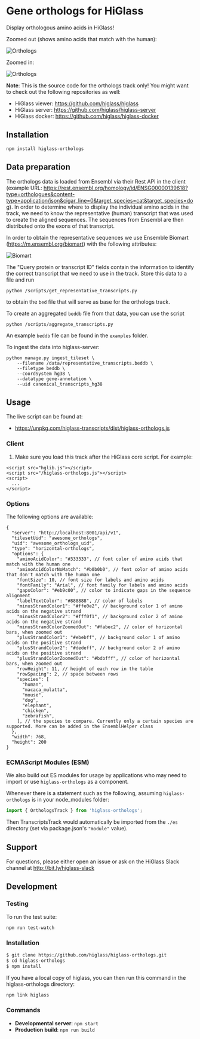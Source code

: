 # Gene orthologs for HiGlass

Display orthologous amino acids in HiGlass!

Zoomed out (shows amino acids that match with the human):

![Orthologs](https://aveit.s3.amazonaws.com/higlass/static/higlass-orthologs-zoomed-out.png)

Zoomed in:

![Orthologs](https://aveit.s3.amazonaws.com/higlass/static/higlass-orthologs-zoomed-in.png)

**Note**: This is the source code for the orthologs track only! You might want to check out the following repositories as well:

- HiGlass viewer: https://github.com/higlass/higlass
- HiGlass server: https://github.com/higlass/higlass-server
- HiGlass docker: https://github.com/higlass/higlass-docker

## Installation
 
```
npm install higlass-orthologs
```

## Data preparation

The orthologs data is loaded from Ensembl via their Rest API in the client (example URL: https://rest.ensembl.org/homology/id/ENSG00000139618?type=orthologues&content-type=application/json&cigar_line=0&target_species=cat&target_species=dog). In order to determine where to display the individual amino acids in the track, we need to know the representative (human) transcript that was used to create the aligned sequences. The sequences from Ensembl are then distributed onto the exons of that transcript.

In order to obtain the representative sequences we use Ensemble Biomart (https://m.ensembl.org/biomart) with the following attributes:

![Biomart](https://aveit.s3.amazonaws.com/higlass/static/Ensembl-biomart-settings.png)

The "Query protein or transcript ID" fields contain the information to identify the correct transcript that we need to use in the track. Store this data to a file and run

```
python /scripts/get_representative_transcripts.py
```
to obtain the `bed` file that will serve as base for the orthologs track.

To create an aggregated `beddb` file from that data, you can use the script
```
python /scripts/aggregate_transcripts.py
```
An example `beddb` file can be found in the `examples` folder.

To ingest the data into higlass-server:
```
python manage.py ingest_tileset \
    --filename /data/representative_transcripts.beddb \
    --filetype beddb \
    --coordSystem hg38 \
    --datatype gene-annotation \
    --uid canonical_transcripts_hg38
```

## Usage

The live script can be found at:

- https://unpkg.com/higlass-transcripts/dist/higlass-orthologs.js

### Client

1. Make sure you load this track after the HiGlass core script. For example:

```
<script src="hglib.js"></script>
<script src="/higlass-orthologs.js"></script>
<script>
  ...
</script>
```

### Options
The following options are available:
```
{
  "server": "http://localhost:8001/api/v1",
  "tilesetUid": "awesome_orthologs",
  "uid": "awesome_orthologs_uid",
  "type": "horizontal-orthologs",
  "options": {
    "aminoAcidColor": "#333333", // font color of amino acids that match with the human one
    "aminoAcidColorNoMatch": "#b0b0b0", // font color of amino acids that don't match with the human one
    "fontSize": 10, // font size for labels and amino acids
    "fontFamily": "Arial", // font family for labels and amino acids
    "gapsColor": "#eb9c00", // color to indicate gaps in the sequence alignment
    "labelTextColor": "#888888", // color of labels
    "minusStrandColor1": "#ffe0e2", // background color 1 of amino acids on the negative strand
    "minusStrandColor2": "#fff0f1", // background color 2 of amino acids on the negative strand
    "minusStrandColorZoomedOut": "#fabec2", // color of horizontal bars, when zoomed out
    "plusStrandColor1": "#ebebff", // background color 1 of amino acids on the positive strand
    "plusStrandColor2": "#dedeff", // background color 2 of amino acids on the positive strand
    "plusStrandColorZoomedOut": "#bdbfff", // color of horizontal bars, when zoomed out
    "rowHeight": 11, // height of each row in the table
    "rowSpacing": 2, // space between rows
    "species": [
      "human",
      "macaca_mulatta",
      "mouse",
      "dog",
      "elephant",
      "chicken",
      "zebrafish",
    ], // the species to compare. Currently only a certain species are supported. More can be added in the EnsemblHelper class
  },
  "width": 768,
  "height": 200
}
```

### ECMAScript Modules (ESM)

We also build out ES modules for usage by applications who may need to import or use `higlass-orthologs` as a component.

Whenever there is a statement such as the following, assuming `higlass-orthologs` is in your node_modules folder:
```javascript
import { OrthologsTrack } from 'higlass-orthologs';
```

Then TranscriptsTrack would automatically be imported from the `./es` directory (set via package.json's `"module"` value). 

## Support

For questions, please either open an issue or ask on the HiGlass Slack channel at http://bit.ly/higlass-slack

## Development

### Testing

To run the test suite:

```
npm run test-watch
```

### Installation

```bash
$ git clone https://github.com/higlass/higlass-orthologs.git
$ cd higlass-orthologs
$ npm install
```
If you have a local copy of higlass, you can then run this command in the higlass-orthologs directory:

```bash
npm link higlass
```

### Commands

 - **Developmental server**: `npm start`
 - **Production build**: `npm run build`
